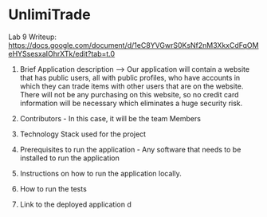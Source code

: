 # UnlimiTrade

Lab 9 Writeup: https://docs.google.com/document/d/1eC8YVGwrS0KsNf2nM3XkxCdFqOMeHYSsesxaIOhrXTk/edit?tab=t.0


1. Brief Application description --> Our application will contain a website that has public users, all with public profiles, who have accounts in which they can trade items with other users that are on the website. There will not be any purchasing on this website, so no credit card information will be necessary which eliminates a huge security risk.

2. Contributors - In this case, it will be the team Members

3. Technology Stack used for the project
   
4. Prerequisites to run the application - Any software that needs to be installed to run the application
   
5. Instructions on how to run the application locally.
   
6. How to run the tests
   
7. Link to the deployed application d
